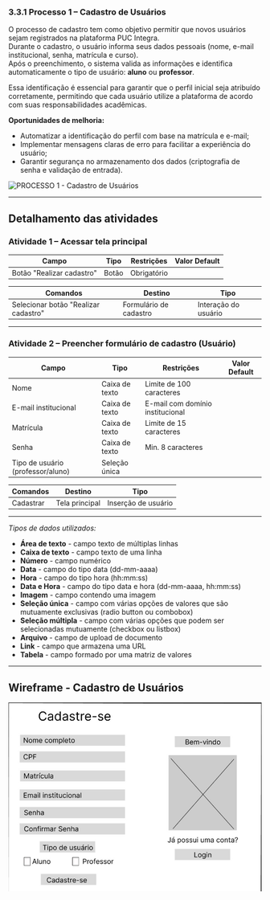 ### 3.3.1 Processo 1 – Cadastro de Usuários

O processo de cadastro tem como objetivo permitir que novos usuários sejam registrados na plataforma PUC Integra.  
Durante o cadastro, o usuário informa seus dados pessoais (nome, e-mail institucional, senha, matrícula e curso).  
Após o preenchimento, o sistema valida as informações e identifica automaticamente o tipo de usuário: **aluno** ou **professor**.  

Essa identificação é essencial para garantir que o perfil inicial seja atribuído corretamente, permitindo que cada usuário utilize a plataforma de acordo com suas responsabilidades acadêmicas.  

**Oportunidades de melhoria:**  
- Automatizar a identificação do perfil com base na matrícula e e-mail;  
- Implementar mensagens claras de erro para facilitar a experiência do usuário;  
- Garantir segurança no armazenamento dos dados (criptografia de senha e validação de entrada). 

![PROCESSO 1 - Cadastro de Usuários](../images/p1_CadastroUsuário.png "Modelo BPMN do Processo 1.")

---

## Detalhamento das atividades  

### Atividade 1 – Acessar tela principal

| **Campo**         | **Tipo**       | **Restrições**              | **Valor Default** |
|-------------------|----------------|-----------------------------|-------------------|
| Botão "Realizar cadastro" |  Botão |         Obrigatório         |                   |

| **Comandos**      | **Destino**            | **Tipo**   |
|-------------------|------------------------|------------|
| Selecionar botão "Realizar cadastro"| Formulário de cadastro| Interação do usuário  |

---

### Atividade 2 – Preencher formulário de cadastro (Usuário)

| **Campo**             | **Tipo**        | **Restrições**                                        | **Valor Default**|
|-----------------------|-----------------|-------------------------------------------------------|------------------|
| Nome | Caixa de texto | Limite de 100 caracteres | |
| E-mail institucional | Caixa de texto | E-mail com domínio institucional | |
| Matrícula| Caixa de texto | Limite de 15 caracteres | |
| Senha | Caixa de texto | Min. 8 caracteres | |
| Tipo de usuário (professor/aluno) | Seleção única | | | Default |

| **Comandos** |    **Destino**    |         **Tipo**       |
|--------------|-------------------|------------------------|
| Cadastrar    | Tela principal    |  Inserção de usuário   |


---


_Tipos de dados utilizados:_  

* **Área de texto** - campo texto de múltiplas linhas  
* **Caixa de texto** - campo texto de uma linha  
* **Número** - campo numérico  
* **Data** - campo do tipo data (dd-mm-aaaa)  
* **Hora** - campo do tipo hora (hh:mm:ss)  
* **Data e Hora** - campo do tipo data e hora (dd-mm-aaaa, hh:mm:ss)  
* **Imagem** - campo contendo uma imagem  
* **Seleção única** - campo com várias opções de valores que são mutuamente exclusivas (radio button ou combobox)  
* **Seleção múltipla** - campo com várias opções que podem ser selecionadas mutuamente (checkbox ou listbox)  
* **Arquivo** - campo de upload de documento  
* **Link** - campo que armazena uma URL  
* **Tabela** - campo formado por uma matriz de valores 

---

## Wireframe - Cadastro de Usuários

![WIREFRAME - PROCESSO 1 - Cadastro de Usuários](../images/wireframe_cadastro.png)
